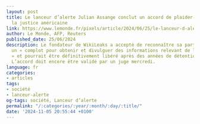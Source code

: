 ```yaml
---
layout: post
title: Le lanceur d’alerte Julian Assange conclut un accord de plaider-coupable avec
  la justice américaine
link: https://www.lemonde.fr/pixels/article/2024/06/25/le-lanceur-d-alerte-julian-assange-conclut-un-accord-de-plaider-coupable-avec-la-justice-americaine_6243463_4408996.html
author: Le Monde, AFP, Reuters
published_date: 25/06/2024
description: Le fondateur de WikiLeaks a accepté de reconnaître sa participation à
  un « complot pour obtenir et divulguer des informations relevant de la défense nationale
  » et pourrait être définitivement libéré après des années de détention au Royaume-Uni.
  L’accord doit encore être validé par un juge mercredi.
language: fr
categories:
- articles
tags:
- société
- lanceur-alerte
og-tags: société, Lanceur d’alerte
permalink: "/:categories/:year/:month/:day/:title/"
date: '2024-11-05 20:55:44 +0100'
---
```

